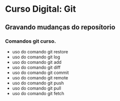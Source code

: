 # Curso Digital: Git

## Gravando mudanças do reposítorio

### Comandos git curso.
*   uso do comando git restore
*   uso do comando git log
*   uso do comando git add
*   uso do comando git diff
*   uso do comando git commit
*   uso do comando git remote
*   uso do comando git push
*   uso do comando git pull
*   uso do comando git fetch